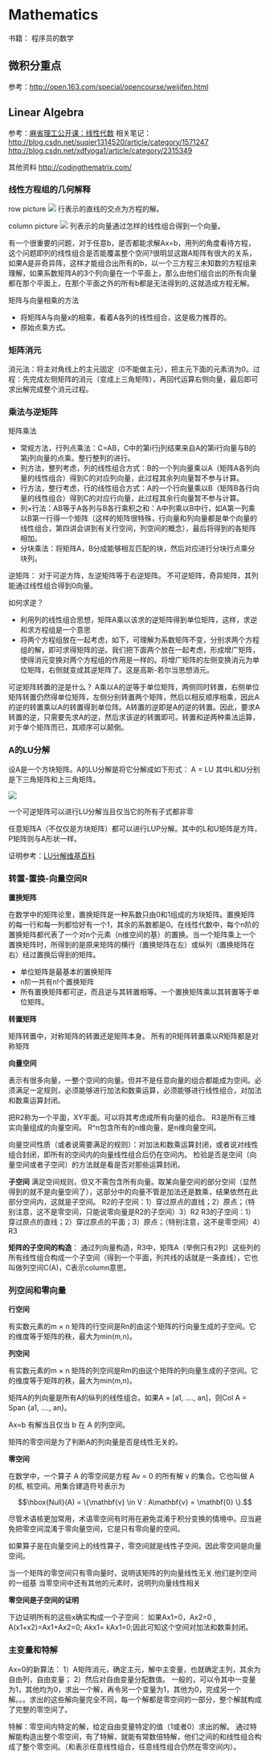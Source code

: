 # Mathematics

书籍：
程序员的数学



## 微积分重点
参考：http://open.163.com/special/opencourse/weijifen.html
## Linear Algebra

参考：[麻省理工公开课：线性代数](http://open.163.com/special/opencourse/daishu.html)
相关笔记：
http://blog.csdn.net/suqier1314520/article/category/1571247
http://blog.csdn.net/xdfyoga1/article/category/2315349

其他资料
http://codingthematrix.com/

### 线性方程组的几何解释
row picture
![](http://img.blog.csdn.net/20140608134044718?watermark/2/text/aHR0cDovL2Jsb2cuY3Nkbi5uZXQveGRmeW9nYTE=/font/5a6L5L2T/fontsize/400/fill/I0JBQkFCMA==/dissolve/70/gravity/SouthEast)
行表示的直线的交点为方程的解。

column picture
![](http://img.blog.csdn.net/20140608135024343?watermark/2/text/aHR0cDovL2Jsb2cuY3Nkbi5uZXQveGRmeW9nYTE=/font/5a6L5L2T/fontsize/400/fill/I0JBQkFCMA==/dissolve/70/gravity/SouthEast)
列表示的向量通过怎样的线性组合得到一个向量。

有一个很重要的问题，对于任意b，是否都能求解Ax=b，用列的角度看待方程，这个问题即列的线性组合是否能覆盖整个空间?很明显这跟A矩阵有很大的关系，如果A是非奇异阵，这样才能组合出所有的b，以一个三方程三未知数的方程组来理解，如果系数矩阵A的3个列向量在一个平面上，那么由他们组合出的所有向量都在那个平面上，在那个平面之外的所有b都是无法得到的,这就造成方程无解。

矩阵与向量相乘的方法

- 将矩阵A与向量x的相乘，看着A各列的线性组合，这是极力推荐的。
- 原始点乘方式。

### 矩阵消元
消元法：将主对角线上的主元固定（0不能做主元），把主元下面的元素消为0。过程：先完成左侧矩阵的消元（变成上三角矩阵），再回代运算右侧向量，最后即可求出解完成整个消元过程。

### 乘法与逆矩阵
矩阵乘法

- 常规方法，行列点乘法：C=AB，C中的第i行j列结果来自A的第i行向量与B的第j列向量的点乘。整行整列的进行。
- 列方法，整列考虑，列的线性组合方式：B的一个列向量乘以A（矩阵A各列向量的线性组合）得到C的对应列向量，此过程其余列向量暂不参与计算。
- 行方法，整行考虑，行的线性组合方式：A的一个行向量乘以B（矩阵B各行向量的线性组合）得到C的对应行向量，此过程其余行向量暂不参与计算。
- 列×行法：AB等于A各列与B各行乘积之和：A中列乘以B中行，如A第一列乘以B第一行得一个矩阵（这样的矩阵很特殊，行向量和列向量都是单个向量的线性组合，第四讲会讲到有关行空间，列空间的概念），最后将得到的各矩阵相加。
- 分块乘法：将矩阵A，B分成能够相互匹配的块，然后对应进行分块行点乘分块列。

逆矩阵：
对于可逆方阵，左逆矩阵等于右逆矩阵。
不可逆矩阵，奇异矩阵，其列能通过线性组合得到0向量。

如何求逆？

- 利用列的线性组合思想，矩阵A乘以该求的逆矩阵得到单位矩阵，这样，求逆和求方程组是一个意思
- 将两个方程组放在一起考虑，如下，可理解为系数矩阵不变，分别求两个方程组的解，即可求得矩阵的逆。我们把下面两个放在一起考虑，形成增广矩阵，使得消元变换对两个方程组的作用是一样的。将增广矩阵的左侧变换消元为单位矩阵，右侧就变成其逆矩阵了。这是高斯-若尔当思想消元。

可逆矩阵转置的逆是什么？
A乘以A的逆等于单位矩阵，两侧同时转置，右侧单位矩阵转置仍然得单位矩阵，左侧分别转置两个矩阵，然后以相反顺序相乘，因此A的逆的转置乘以A的转置得到单位阵。A转置的逆即是A的逆的转置。因此，要求A转置的逆，只需要先求A的逆，然后求该逆的转置即可。转置和逆两种乘法运算，对于单个矩阵而已，其顺序可以颠倒。

### A的LU分解
设A是一个方块矩阵。A的LU分解是将它分解成如下形式：
 A = LU 
其中L和U分别是下三角矩阵和上三角矩阵。

![](https://upload.wikimedia.org/math/3/9/2/392821ae9b7d37a92981f40874dae945.png)

一个可逆矩阵可以进行LU分解当且仅当它的所有子式都非零

任意矩阵A（不仅仅是方块矩阵）都可以进行LUP分解。其中的L和U矩阵是方阵，P矩阵则与A形状一样。

证明参考：[LU分解维基百科](https://zh.wikipedia.org/wiki/LU%E5%88%86%E8%A7%A3)

### 转置-置换-向量空间R

**置换矩阵**

在数学中的矩阵论里，置换矩阵是一种系数只由0和1组成的方块矩阵。置换矩阵的每一行和每一列都恰好有一个1，其余的系数都是0。在线性代数中，每个n阶的置换矩阵都代表了一个对n个元素（n维空间的基）的置换。当一个矩阵乘上一个置换矩阵时，所得到的是原来矩阵的横行（置换矩阵在左）或纵列（置换矩阵在右）经过置换后得到的矩阵。

- 单位矩阵是最基本的置换矩阵
- n阶一共有n!个置换矩阵
- 所有置换矩阵都可逆，而且逆与其转置相等。一个置换矩阵乘以其转置等于单位矩阵。

**转置矩阵**

矩阵转置中，对称矩阵的转置还是矩阵本身。
所有的R矩阵转置乘以R矩阵都是对称矩阵

**向量空间**

表示有很多向量，一整个空间的向量。但并不是任意向量的组合都能成为空间。必须满足一定规则，必须能够进行加法和数乘运算，必须能够进行线性组合，对加法和数乘运算封闭。

把R2称为一个平面，XY平面。可以将其考虑成所有向量的组合。
R3是所有三维实向量组成的向量空间。
R^n包含所有的n维向量，是n维向量空间。

向量空间性质（或者说需要满足的规则）：对加法和数乘运算封闭，或者说对线性组合封闭，即所有的空间内的向量线性组合后仍在空间内。
检验是否是空间（向量空间或者子空间）的方法就是看是否对那些运算封闭。

**子空间**
满足空间规则，但又不需包含所有向量。取某向量空间的部分空间（显然得到的就不是向量空间了），这部分中的向量不管是加法还是数乘，结果依然在此部分空间内，这就是子空间。
R2的子空间：1）穿过原点的直线；2）原点；（特别注意，这不是零空间，只能说零向量是R2的子空间）3）R2
R3的子空间：1）穿过原点的直线；2）穿过原点的平面；3）原点；（特别注意，这不是零空间）4）R3

**矩阵的子空间的构造**：
通过列向量构造，R3中，矩阵A（举例只有2列）这些列的所有线性组合构成一个子空间（得到一个平面，列共线的话就是一条直线），它也叫做列空间C(A)，C表示column意思。

### 列空间和零向量
**行空间**

有实数元素的m × n 矩阵的行空间是Rn的由这个矩阵的行向量生成的子空间。它的维度等于矩阵的秩，最大为min(m,n)。

**列空间**

有实数元素的m × n 矩阵的列空间是Rm的由这个矩阵的列向量生成的子空间。它的维度等于矩阵的秩，最大为min(m,n)。

矩阵A的列向量是所有A的纵列的线性组合。如果A = [a1, ...., an]，则Col A = Span {a1, ...., an}。

Ax=b 有解当且仅当 b 在 A 的列空间。


矩阵的零空间是为了判断A的列向量是否是线性无关的。

**零空间**

在数学中，一个算子 A 的零空间是方程 Av = 0 的所有解 v 的集合。它也叫做 A 的核, 核空间。用集合建造符号表示为

$$\hbox{Null}(A) = \{\mathbf{v} \in V : A\mathbf{v} = \mathbf{0} \}.$$

尽管术语核更加常用，术语零空间有时用在避免混淆于积分变换的情境中。应当避免把零空间混淆于零向量空间，它是只有零向量的空间。

如果算子是在向量空间上的线性算子，零空间就是线性子空间。因此零空间是向量空间。

当一个矩阵的零空间只有零向量时，说明该矩阵的列向量线性无关.他们是列空间的一组基
当零空间中还有其他的元素时，说明列向量线性相关

**零空间是子空间的证明**

下边证明所有的这些x确实构成一个子空间：
如果Ax1=0，Ax2=0 , A(x1+x2)=Ax1+Ax2=0; Akx1= kAx1=0;因此可知这个空间对加法和数乘封闭。

### 主变量和特解

Ax=0的新算法：
1）A矩阵消元，确定主元，解中主变量，也就确定主列，其余为自由列，自由变量；
2）然后对自由变量分配数值。 一般的，可以令其中一变量为1，其他均为0，求出一个解，再令另一个变量为1，其他为0，完成另一个解。。。求出的这些解向量完全不同，每一个解都是零空间的一部分，整个解就构成了完整的零空间了。

特解：零空间内特定的解，给定自由变量特定的值（1或者0）求出的解。
通过特解能构造出整个零空间，有了特解，就能有常数倍特解，他们之间的和线性组合构成了整个零空间。（和表示任意线性组合，任意线性组合仍然在零空间内）。


